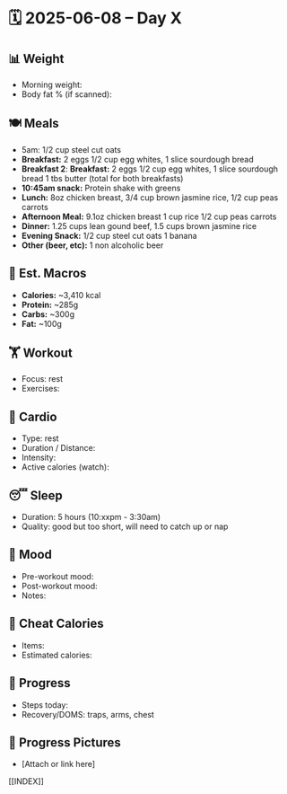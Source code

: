 # 🗓️ 2025-06-08 – Day X

## 📊 Weight
- Morning weight: 
- Body fat % (if scanned): 

## 🍽️ Meals
- 5am: 1/2 cup steel cut oats
- **Breakfast:** 2 eggs 1/2 cup egg whites, 1 slice sourdough bread
- **Breakfast 2**: **Breakfast:** 2 eggs 1/2 cup egg whites, 1 slice sourdough bread 1 tbs butter (total for both breakfasts)
- **10:45am snack:**  Protein shake with greens
- **Lunch:**  8oz chicken breast, 3/4 cup brown jasmine rice, 1/2 cup peas carrots
- **Afternoon Meal:**  9.1oz chicken breast 1 cup rice 1/2 cup peas carrots
- **Dinner:**  1.25 cups lean gound beef, 1.5 cups brown jasmine rice
- **Evening Snack:**  1/2 cup steel cut oats 1 banana
- **Other (beer, etc):**  1 non alcoholic beer

## 🧮 Est. Macros
- **Calories:** ~3,410 kcal  
- **Protein:** ~285g  
- **Carbs:** ~300g  
- **Fat:** ~100g  

## 🏋️ Workout
- Focus:  rest
- Exercises:  

## 🏃 Cardio
- Type:  rest
- Duration / Distance:  
- Intensity:  
- Active calories (watch):  

## 😴 Sleep
- Duration:  5 hours (10:xxpm - 3:30am)
- Quality:  good but too short, will need to catch up or nap

## 🧠 Mood
- Pre-workout mood:  
- Post-workout mood:  
- Notes:  

## 🍫 Cheat Calories
- Items: 
- Estimated calories:  

## 🧍 Progress
- Steps today:  
- Recovery/DOMS:  traps, arms, chest

## 📸 Progress Pictures
- [Attach or link here]

[[INDEX]]
